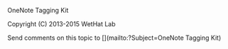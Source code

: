 ﻿OneNote Tagging Kit


<p>Copyright (C) 2013-2015 WetHat Lab</p>
Send comments on this topic to [](mailto:?Subject=OneNote Tagging Kit)
